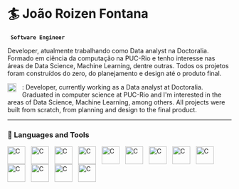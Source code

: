 # 🏄 João Roizen Fontana

**` Software Engineer`**

Developer, atualmente trabalhando como Data analyst na Doctoralia. Formado em ciência da computação na PUC-Rio e tenho interesse nas áreas de Data Science, Machine Learning, dentre outras. Todos os projetos foram construídos do zero, do planejamento e design até o produto final.

<img align="left" alt="C" width="20px" style="padding-right:10px;"  src="https://user-images.githubusercontent.com/38985296/214684826-4f12a1ab-230d-4e46-adcb-ba1dc38ead88.png" /> :
Developer, currently working as a Data analyst at Doctoralia. Graduated in computer science at PUC-Rio and I'm interested in the areas of Data Science, Machine Learning, among others. All projects were built from scratch, from planning and design to the final product.

 ---
 
 ### 🧰 Languages and Tools

          
 <img align="left" alt="C" width="40px" style="padding-right:10px;"  src="https://cdn.jsdelivr.net/gh/devicons/devicon/icons/python/python-original.svg" />
 <img align="left" alt="C" width="40px" style="padding-right:10px;"  src="[https://cdn.jsdelivr.net/gh/devicons/devicon@latest/devicon.min.css](https://numfocus.org/wp-content/uploads/2016/07/pandas-logo-300.png)" />
 <img align="left" alt="C" width="40px" style="padding-right:10px;"  src="https://cdn.jsdelivr.net/gh/devicons/devicon@latest/devicon.min.css" /> 
 <img align="left" alt="C" width="40px" style="padding-right:10px;"  src="https://cdn.jsdelivr.net/gh/devicons/devicon/icons/c/c-original.svg" />
 <img align="left" alt="C" width="40px" style="padding-right:10px;"  src="https://cdn.jsdelivr.net/gh/devicons/devicon@latest/icons/html5/html5-original-wordmark.svg" />
 <img align="left" alt="C" width="40px" style="padding-right:10px;"  src="https://cdn.jsdelivr.net/gh/devicons/devicon@latest/icons/css3/css3-original-wordmark.svg" /> 
 <img align="left" alt="C" width="40px" style="padding-right:10px;"  src="https://cdn.jsdelivr.net/gh/devicons/devicon/icons/javascript/javascript-original.svg" />
 <img align="left" alt="C" width="40px" style="padding-right:10px;"  src="https://cdn.jsdelivr.net/gh/devicons/devicon@latest/icons/react/react-original-wordmark.svg" />
 <img align="left" alt="C" width="40px" style="padding-right:10px;"  src="https://cdn.jsdelivr.net/gh/devicons/devicon@latest/icons/django/django-plain.svg" /> 
 <img align="left" alt="C" width="40px" style="padding-right:10px;"  src="https://cdn.jsdelivr.net/gh/devicons/devicon@latest/icons/nodejs/nodejs-original-wordmark.svg" /> 
 <img align="left" alt="C" width="40px" style="padding-right:10px;"  src="https://cdn.jsdelivr.net/gh/devicons/devicon/icons/mysql/mysql-original-wordmark.svg" />
 <img align="left" alt="C" width="40px" style="padding-right:10px;"  src="https://cdn.jsdelivr.net/gh/devicons/devicon@latest/icons/postgresql/postgresql-original-wordmark.svg" />
 <img align="left" alt="C" width="40px" style="padding-right:10px;"  src="https://cdn.jsdelivr.net/gh/devicons/devicon/icons/java/java-original-wordmark.svg" /> 
 
 
 
 #
